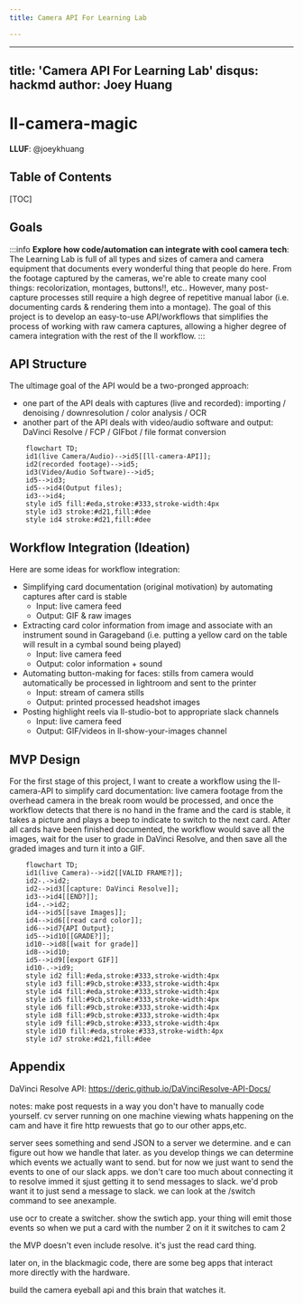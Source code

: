 ```yaml
---
title: Camera API For Learning Lab

---
```


---
title: 'Camera API For Learning Lab'
disqus: hackmd
author: Joey Huang
---

ll-camera-magic
===

**LLUF**: @joeykhuang 

## Table of Contents

[TOC]

## Goals
:::info
**Explore how code/automation can integrate with cool camera tech**:
The Learning Lab is full of all types and sizes of camera and camera equipment that documents every wonderful thing that people do here. From the footage captured by the cameras, we're able to create many cool things: recolorization, montages, buttons!!, etc..
However, many post-capture processes still require a high degree of repetitive manual labor (i.e. documenting cards & rendering them into a montage). The goal of this project is to develop an easy-to-use API/workflows that simplifies the process of working with raw camera captures, allowing a higher degree of camera integration with the rest of the ll workflow. 
:::



API Structure
---

The ultimage goal of the API would be a two-pronged approach: 

- one part of the API deals with captures (live and recorded): importing / denoising / downresolution / color analysis / OCR
- another part of the API deals with video/audio software and output: DaVinci Resolve / FCP / GIFbot / file format conversion

```mermaid
    flowchart TD;
    id1(live Camera/Audio)-->id5[[ll-camera-API]];
    id2(recorded footage)-->id5;
    id3(Video/Audio Software)-->id5;
    id5-->id3;
    id5-->id4(Output files);
    id3-->id4;
    style id5 fill:#eda,stroke:#333,stroke-width:4px
    style id3 stroke:#d21,fill:#dee
    style id4 stroke:#d21,fill:#dee
```


Workflow Integration (Ideation)
---
Here are some ideas for workflow integration:

- Simplifying card documentation (original motivation) by automating captures after card is stable
    - Input: live camera feed
    - Output: GIF & raw images
- Extracting card color information from image and associate with an instrument sound in Garageband (i.e. putting a yellow card on the table will result in a cymbal sound being played)
    - Input: live camera feed
    - Output: color information + sound
- Automating button-making for faces: stills from camera would automatically be processed in lightroom and sent to the printer
    - Input: stream of camera stills
    - Output: printed processed headshot images
- Posting highlight reels via ll-studio-bot to appropriate slack channels
    - Input: live camera feed
    - Output: GIF/videos in ll-show-your-images channel

MVP Design
---

For the first stage of this project, I want to create a workflow using the ll-camera-API to simplify card documentation: live camera footage from the overhead camera in the break room would be processed, and once the workflow detects that there is no hand in the frame and the card is stable, it takes a picture and plays a beep to indicate to switch to the next card. After all cards have been finished documented, the workflow would save all the images, wait for the user to grade in DaVinci Resolve, and then save all the graded images and turn it into a GIF. 

```mermaid
    flowchart TD;
    id1(live Camera)-->id2[[VALID FRAME?]];
    id2-.->id2;
    id2-->id3[[capture: DaVinci Resolve]];
    id3-->id4[[END?]];
    id4-.->id2;
    id4-->id5[[save Images]];
    id4-->id6[[read card color]];
    id6-->id7{API Output};
    id5-->id10[[GRADE?]];
    id10-->id8[[wait for grade]]
    id8-->id10;
    id5-->id9[[export GIF]]
    id10-.->id9;
    style id2 fill:#eda,stroke:#333,stroke-width:4px
    style id3 fill:#9cb,stroke:#333,stroke-width:4px
    style id4 fill:#eda,stroke:#333,stroke-width:4px
    style id5 fill:#9cb,stroke:#333,stroke-width:4px
    style id6 fill:#9cb,stroke:#333,stroke-width:4px
    style id8 fill:#9cb,stroke:#333,stroke-width:4px
    style id9 fill:#9cb,stroke:#333,stroke-width:4px
    style id10 fill:#eda,stroke:#333,stroke-width:4px
    style id7 stroke:#d21,fill:#dee
```

## Appendix
DaVinci Resolve API: https://deric.github.io/DaVinciResolve-API-Docs/




notes:
make post requests in a way you don't have to manually code yourself. cv server running on one machine viewing whats happening on the cam and have it fire http rewuests that go to our other apps,etc.

server sees something and send JSON to a server we determine. and e can figure out how we handle that later. as you develop things we can determine which events we actually want to send. but for now we just want to send the events to one of our slack apps. we don't care too much about connecting it to resolve immed it sjust getting it to send messages to slack. we'd prob want it to just send a message to slack. we can look at the /switch command to see anexample. 

use ocr to create a switcher. show the swtich app. your thing will emit those events so when we put a card with the number 2 on it it switches to cam 2

the MVP doesn't even include resolve. it's just the read card thing.

later on, in the blackmagic code, there are some beg apps that interact more directly with the hardware.

build the camera eyeball api and this brain that watches it. 